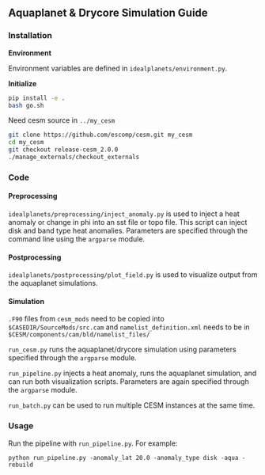## Aquaplanet & Drycore Simulation Guide

### Installation

**Environment**

Environment variables are defined in `idealplanets/environment.py`.

**Initialize**

```bash
pip install -e .
bash go.sh
```

Need cesm source in `../my_cesm`
```bash
git clone https://github.com/escomp/cesm.git my_cesm
cd my_cesm
git checkout release-cesm_2.0.0
./manage_externals/checkout_externals
```

### Code

#### Preprocessing

`idealplanets/preprocessing/inject_anomaly.py` is used to inject a heat anomaly or change in phi into an sst file or topo file. This script can inject disk and band type heat anomalies. Parameters are specified through the command line using the `argparse` module.

#### Postprocessing

`idealplanets/postprocessing/plot_field.py` is used to visualize output from the aquaplanet simulations.

#### Simulation

`.F90` files from `cesm_mods` need to be copied into `$CASEDIR/SourceMods/src.cam` and `namelist_definition.xml` needs to be in `$CESM/components/cam/bld/namelist_files/`

`run_cesm.py` runs the aquaplanet/drycore simulation using parameters specified through the `argparse` module.

`run_pipeline.py` injects a heat anomaly, runs the aquaplanet simulation, and can run both visualization scripts. Parameters are again specified through the `argparse` module. 

`run_batch.py` can be used to run multiple CESM instances at the same time.

### Usage

Run the pipeline with `run_pipeline.py`. For example:

```
python run_pipeline.py -anomaly_lat 20.0 -anomaly_type disk -aqua -rebuild
```
